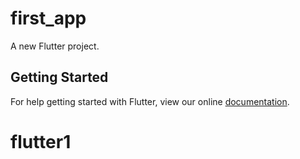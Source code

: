 # first_app

A new Flutter project.

## Getting Started

For help getting started with Flutter, view our online
[documentation](https://flutter.io/).
# flutter1

